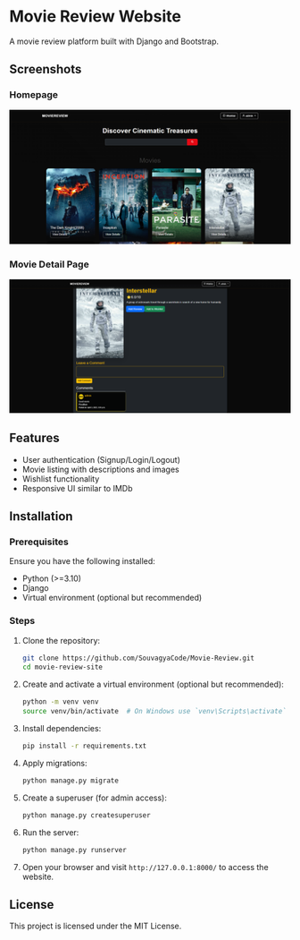 # Movie Review Website

A movie review platform built with Django and Bootstrap.
## Screenshots
### Homepage
![Homepage](homepage.png)

### Movie Detail Page
![Movie Detail](movie_detail.png)

## Features
- User authentication (Signup/Login/Logout)
- Movie listing with descriptions and images
- Wishlist functionality
- Responsive UI similar to IMDb

## Installation

### Prerequisites
Ensure you have the following installed:
- Python (>=3.10)
- Django
- Virtual environment (optional but recommended)

### Steps
1. Clone the repository:
   ```sh
   git clone https://github.com/SouvagyaCode/Movie-Review.git
   cd movie-review-site
   ```
2. Create and activate a virtual environment (optional but recommended):
   ```sh
   python -m venv venv
   source venv/bin/activate  # On Windows use `venv\Scripts\activate`
   ```
3. Install dependencies:
   ```sh
   pip install -r requirements.txt
   ```
4. Apply migrations:
   ```sh
   python manage.py migrate
   ```
5. Create a superuser (for admin access):
   ```sh
   python manage.py createsuperuser
   ```
6. Run the server:
   ```sh
   python manage.py runserver
   ```
7. Open your browser and visit `http://127.0.0.1:8000/` to access the website.



## License
This project is licensed under the MIT License.

